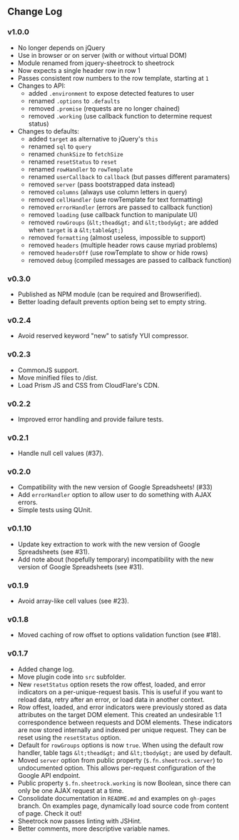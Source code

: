 ## Change Log

### v1.0.0

* No longer depends on jQuery
* Use in browser or on server (with or without virtual DOM)
* Module renamed from jquery-sheetrock to sheetrock
* Now expects a single header row in row 1
* Passes consistent row numbers to the row template, starting at `1`
* Changes to API:
  - added `.environment` to expose detected features to user
  - renamed `.options` to `.defaults`
  - removed `.promise` (requests are no longer chained)
  - removed `.working` (use callback function to determine request status)
* Changes to defaults:
  - added `target` as alternative to jQuery's `this`
  - renamed `sql` to `query`
  - renamed `chunkSize` to `fetchSize`
  - renamed `resetStatus` to `reset`
  - renamed `rowHandler` to `rowTemplate`
  - renamed `userCallback` to `callback` (but passes different paramaters)
  - removed `server` (pass bootstrapped data instead)
  - removed `columns` (always use column letters in query)
  - removed `cellHandler` (use rowTemplate for text formatting)
  - removed `errorHandler` (errors are passed to callback function)
  - removed `loading` (use callback function to manipulate UI)
  - removed `rowGroups` (`&lt;thead&gt;` and `&lt;tbody&gt;` are added when
    `target` is a `&lt;table&gt;`)
  - removed `formatting` (almost useless, impossible to support)
  - removed `headers` (multiple header rows cause myriad problems)
  - removed `headersOff` (use rowTemplate to show or hide rows)
  - removed `debug` (compiled messages are passed to callback function)


### v0.3.0

* Published as NPM module (can be required and Browserified).
* Better loading default prevents option being set to empty string.


### v0.2.4

* Avoid reserved keyword "new" to satisfy YUI compressor.


### v0.2.3

* CommonJS support.
* Move minified files to /dist.
* Load Prism JS and CSS from CloudFlare's CDN.


### v0.2.2

* Improved error handling and provide failure tests.


### v0.2.1

* Handle null cell values (#37).


### v0.2.0

* Compatibility with the new version of Google Spreadsheets! (#33)
* Add `errorHandler` option to allow user to do something with AJAX errors.
* Simple tests using QUnit.


### v0.1.10

* Update key extraction to work with the new version of Google Spreadsheets
  (see #31).
* Add note about (hopefully temporary) incompatibility with the new version of
  Google Spreadsheets (see #31).

### v0.1.9

* Avoid array-like cell values (see #23).

### v0.1.8

* Moved caching of row offset to options validation function (see #18).

### v0.1.7

* Added change log.
* Move plugin code into `src` subfolder.
* New `resetStatus` option resets the row offest, loaded, and error indicators
  on a per-unique-request basis. This is useful if you want to reload data,
  retry after an error, or load data in another context.
* Row offest, loaded, and error indicators were previously stored as data
  attributes on the target DOM element. This created an undesirable 1:1
  correspondence between requests and DOM elements. These indicators are now
  stored internally and indexed per unique request. They can be reset using
  the `resetStatus` option.
* Default for `rowGroups` options is now `true`. When using the default row
  handler, table tags `&lt;thead&gt;` and `&lt;tbody&gt;` are used by default.
* Moved `server` option from public property (`$.fn.sheetrock.server`) to
  undocumented option. This allows per-request configuration of the Google API
  endpoint.
* Public property `$.fn.sheetrock.working` is now Boolean, since there can
  only be one AJAX request at a time.
* Consolidate documentation in `README.md` and examples on `gh-pages` branch.
  On examples page, dynamically load source code from content of page. Check
  it out!
* Sheetrock now passes linting with JSHint.
* Better comments, more descriptive variable names.
